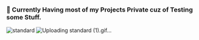 ### 👋 Currently Having most of my Projects Private cuz of Testing some Stuff.

<!--
**R33zy/R33zy** is a ✨ _special_ ✨ repository because its `README.md` (this file) appears on your GitHub profile.

Here are some ideas to get you started:

- 🔭 I’m currently working on ...
- 🌱 I’m currently learning ...
- 👯 I’m looking to collaborate on ...
- 🤔 I’m looking for help with ...
- 💬 Ask me about ...
- 📫 How to reach me: ...
- 😄 Pronouns: ...
- ⚡ Fun fact: ...
- Currently Havin most of my Projects Private cuz of Testing some Stuff.
-->
![standard](https://github.com/R33zy/R33zy/assets/72768410/66184360-3ab8-43c4-8725-8ae208a3066b)
![Uploading standard (1).gif…]()
